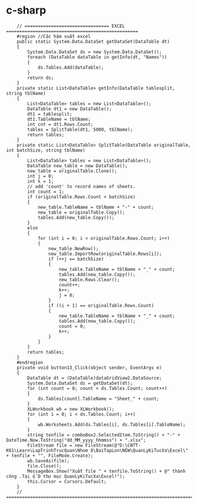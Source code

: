 # c-sharp
        // ================================ EXCEL ==================================================
        #region //Các hàm xuất excel
        public static System.Data.DataSet getDataSet(DataTable dt)
        {
            System.Data.DataSet ds = new System.Data.DataSet();
            foreach (DataTable dataTable in getInfo(dt, "Names"))
            {
                ds.Tables.Add(dataTable);
            }
            return ds;
        }
        private static List<DataTable> getInfo(DataTable tablesplit, string tblName)
        {
            List<DataTable> tables = new List<DataTable>();
            DataTable dt1 = new DataTable();
            dt1 = tablesplit;
            dt1.TableName = tblName;
            int cnt = dt1.Rows.Count;
            tables = SplitTable(dt1, 5000, tblName);
            return tables;
        }
        private static List<DataTable> SplitTable(DataTable originalTable, int batchSize, string tblName)
        {
            List<DataTable> tables = new List<DataTable>();
            DataTable new_table = new DataTable();
            new_table = originalTable.Clone();
            int j = 0;
            int k = 1;
            // add 'count' to record names of sheets.
            int count = 1;
            if (originalTable.Rows.Count < batchSize)
            {
                new_table.TableName = tblName + "-" + count;
                new_table = originalTable.Copy();
                tables.Add(new_table.Copy());
            }
            else
            {
                for (int i = 0; i < originalTable.Rows.Count; i++)
                {
                    new_table.NewRow();
                    new_table.ImportRow(originalTable.Rows[i]);
                    if (++j == batchSize)
                    {
                        new_table.TableName = tblName + "_" + count;
                        tables.Add(new_table.Copy());
                        new_table.Rows.Clear();
                        count++;
                        k++;
                        j = 0;
                    }
                    if ((i + 1) == originalTable.Rows.Count)
                    {
                        new_table.TableName = tblName + "_" + count;
                        tables.Add(new_table.Copy());
                        count = 0;
                        k++;
                    }
                }
            }
            return tables;
        }
        #endregion
        private void button13_Click(object sender, EventArgs e)
        {
            DataTable dt = (DataTable)dataGridView2.DataSource;
            System.Data.DataSet ds = getDataSet(dt);
            for (int count = 0; count < ds.Tables.Count; count++)
            {
                ds.Tables[count].TableName = "Sheet_" + count;
            }
            XLWorkbook wb = new XLWorkbook();
            for (int i = 0; i < ds.Tables.Count; i++)
            {
                wb.Worksheets.Add(ds.Tables[i], ds.Tables[i].TableName);
            }
            string tenfile = comboBox2.SelectedItem.ToString() + "-" + DateTime.Now.ToString("dd_MM_yyyy_hhmmss") + ".xlsx";
            FileStream file = new FileStream(@"D:\CNTT-K61\Learn\LapTrinhTrucQuan\Nhom 8\BaiTapLon\NEW\QuanLyKiTucXa\Excel\" + tenfile + "", FileMode.Create);
            wb.SaveAs(file);
            file.Close();
            MessageBox.Show("Xuất file " + tenfile.ToString() + @" thành công .Tại ổ D thư mục QuanLyKiTucXa\Excel!");
            this.Cursor = Cursors.Default;
        }
        // ==================================================================================
